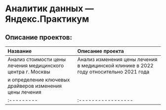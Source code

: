 # Аналитик данных — Яндекс.Практикум

## Описание проектов:

| Название | Описание проекта |
|:---------|:-----------------|
|Анализ стоимости цены лечения медицинского центра г. Москвы| Анализ изменения цены лечения в медицинской клинике в 2022 году относительно 2021 года
и определение ключевых драйверов изменения цены лечения |
|:---------|:-----------------|
